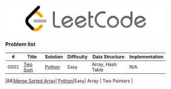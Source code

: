 <p align='center'>
<img src='../logo.png'>
</p>

### Problem list

| # | Title | Solution | Difficulty | Data Structure | Implementation |
|---| ----- | -------- | -----------| ---------------| ---------------|
|0001|[Two Sum](https://leetcode.com/problems/two-sum/)| [Python](https://nbviewer.jupyter.org/github/adrien-perelloyb/leetcode/blob/main/problems/1_leetcode/1_solution_python.ipynb)|Easy| Array, Hash Table | N/A |


|88|[Merge Sorted Array](https://nbviewer.jupyter.org/github/adrien-perelloyb/leetcode/blob/main/problems/88_leetcode/88_leetcode.ipynb)| [Python](https://nbviewer.jupyter.org/github/adrien-perelloyb/leetcode/blob/main/problems/88_leetcode/88_solution_python.ipynb)|Easy| Array | Two Pointers |
